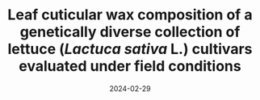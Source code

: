 ---
title: "Leaf cuticular wax composition of a genetically diverse collection of lettuce (<i>Lactuca sativa</i> L.) cultivars evaluated under field conditions"
collection: publications
date: 2024-02-29
# permalink: /publication/2023-PhytoOracle
venue: 'Heliyon <b>[Impact Factor 4.0]</b>'
# paperurl: 'https://emmanuelgonz.github.io/files/fpls-14-1112973.pdf'
link: 'https://doi.org/10.1016/j.heliyon.2024.e27226'
citation: 'Luo, W., <b>Gonzalez, E.M.</b>, Zarei, A., Calleja, S., Rozzi, B., Demieville, J., et al. (2024). Leaf cuticular wax composition of a genetically diverse collection of lettuce (<i>Lactuca sativa</i> L.) cultivars evaluated under field conditions. <i>Heliyon</i> 0, e27226. doi: 10.1016/J.HELIYON.2024.E27226'
---